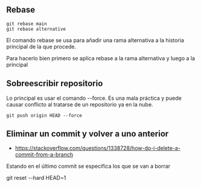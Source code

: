 ## Rebase

    git rebase main
    git rebase alternative

El comando rebase se usa para añadir una rama alternativa a la historia principal de la que procede.

Para hacerlo bien primero se aplica rebase a la rama alternativa y luego a la principal

## Sobreescribir repositorio
Lo principal es usar el comando --force. Es una mala práctica y puede causar conflicto al tratarse de un repositorio ya en la nube.

    git push origin HEAD --force

## Eliminar un commit y volver a uno anterior
- https://stackoverflow.com/questions/1338728/how-do-i-delete-a-commit-from-a-branch

Estando en el último commit se especifica los que se van a borrar

git reset --hard HEAD~1

